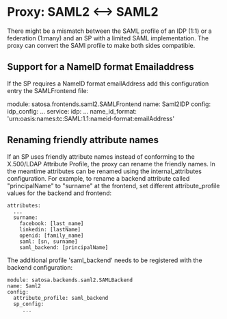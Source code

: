 # Proxy: SAML2 <--> SAML2

There might be a mismatch between the SAML profile of an IDP (1:1) or a federation (1:many) 
and an SP with a limited SAML implementation. The proxy can convert the SAMl profile 
to make both sides compatible. 

## Support for a NameID format Emailaddress

If the SP requires a NameID format emailAddress add this configuration entry the SAMLFrontend 
file:

module: satosa.frontends.saml2.SAMLFrontend
name: Saml2IDP
config:
  idp_config:
    ...
    service:
      idp:
        ...
        name_id_format: 'urn:oasis:names:tc:SAML:1.1:nameid-format:emailAddress'

## Renaming friendly attribute names
 
 If an SP uses friendly attribute names instead of conforming to the X.500/LDAP Attribute Profile, 
 the proxy can rename the friendly names. In the meantime attributes can be renamed using the internal_attributes configuration. 
 For example, to rename a backend attribute called "principalName" to "surname" at the
 frontend, set different attribute_profile values for the backend and frontend:
 
    attributes:
      ...
      surname:
        facebook: [last_name]
        linkedin: [lastName]
        openid: [family_name]
        saml: [sn, surname]
        saml_backend: [principalName]

The additional profile 'saml_backend' needs to be registered with the backend configuration:

    module: satosa.backends.saml2.SAMLBackend
    name: Saml2
    config:
      attribute_profile: saml_backend
      sp_config:
         ...